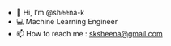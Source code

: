 - 👋 Hi, I’m @sheena-k
- 💻 Machine Learning Engineer
- 📫 How to reach me : sksheena@gmail.com

<!---
sheena-k/sheena-k is a ✨ special ✨ repository because its `README.md` (this file) appears on your GitHub profile.
You can click the Preview link to take a look at your changes.
--->
